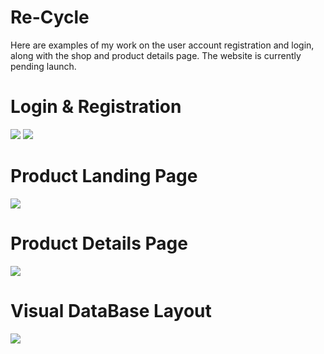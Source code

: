 # Re-Cycle
Here are examples of my work on the user account registration and login, along with the shop and product details page.
The website is currently pending launch.

# Login & Registration

<img src="https://i.imgur.com/wjvAPMF.png">

<img src="https://i.imgur.com/g7YhGVU.png">

# Product Landing Page

<img src="https://i.imgur.com/YOEP5BX.jpg">

# Product Details Page

<img src="https://i.imgur.com/GX13JAf.jpg">

# Visual DataBase Layout

<img src="https://i.imgur.com/egc2l0B.png">









